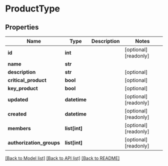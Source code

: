 # ProductType

## Properties
Name | Type | Description | Notes
------------ | ------------- | ------------- | -------------
**id** | **int** |  | [optional] [readonly] 
**name** | **str** |  | 
**description** | **str** |  | [optional] 
**critical_product** | **bool** |  | [optional] 
**key_product** | **bool** |  | [optional] 
**updated** | **datetime** |  | [optional] [readonly] 
**created** | **datetime** |  | [optional] [readonly] 
**members** | **list[int]** |  | [optional] [readonly] 
**authorization_groups** | **list[int]** |  | [optional] [readonly] 

[[Back to Model list]](../README.md#documentation-for-models) [[Back to API list]](../README.md#documentation-for-api-endpoints) [[Back to README]](../README.md)


